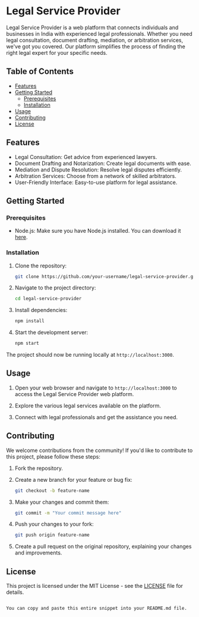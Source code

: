 # Legal Service Provider

Legal Service Provider is a web platform that connects individuals and businesses in India with experienced legal professionals. Whether you need legal consultation, document drafting, mediation, or arbitration services, we've got you covered. Our platform simplifies the process of finding the right legal expert for your specific needs.

## Table of Contents

- [Features](#features)
- [Getting Started](#getting-started)
  - [Prerequisites](#prerequisites)
  - [Installation](#installation)
- [Usage](#usage)
- [Contributing](#contributing)
- [License](#license)

## Features

- Legal Consultation: Get advice from experienced lawyers.
- Document Drafting and Notarization: Create legal documents with ease.
- Mediation and Dispute Resolution: Resolve legal disputes efficiently.
- Arbitration Services: Choose from a network of skilled arbitrators.
- User-Friendly Interface: Easy-to-use platform for legal assistance.

## Getting Started

### Prerequisites

- Node.js: Make sure you have Node.js installed. You can download it [here](https://nodejs.org/).

### Installation

1. Clone the repository:

   ```sh
   git clone https://github.com/your-username/legal-service-provider.git
   ```

2. Navigate to the project directory:

   ```sh
   cd legal-service-provider
   ```

3. Install dependencies:

   ```sh
   npm install
   ```

4. Start the development server:

   ```sh
   npm start
   ```

The project should now be running locally at `http://localhost:3000`.

## Usage

1. Open your web browser and navigate to `http://localhost:3000` to access the Legal Service Provider web platform.

2. Explore the various legal services available on the platform.

3. Connect with legal professionals and get the assistance you need.

## Contributing

We welcome contributions from the community! If you'd like to contribute to this project, please follow these steps:

1. Fork the repository.

2. Create a new branch for your feature or bug fix:

   ```sh
   git checkout -b feature-name
   ```

3. Make your changes and commit them:

   ```sh
   git commit -m "Your commit message here"
   ```

4. Push your changes to your fork:

   ```sh
   git push origin feature-name
   ```

5. Create a pull request on the original repository, explaining your changes and improvements.

## License

This project is licensed under the MIT License - see the [LICENSE](LICENSE) file for details.
```

You can copy and paste this entire snippet into your README.md file.